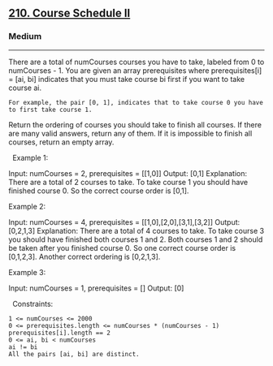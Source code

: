<h2><a href="https://leetcode.com/problems/course-schedule-ii/">210. Course Schedule II</a></h2><h3>Medium</h3><hr>There are a total of numCourses courses you have to take, labeled from 0 to numCourses - 1. You are given an array prerequisites where prerequisites[i] = [ai, bi] indicates that you must take course bi first if you want to take course ai.


	For example, the pair [0, 1], indicates that to take course 0 you have to first take course 1.


Return the ordering of courses you should take to finish all courses. If there are many valid answers, return any of them. If it is impossible to finish all courses, return an empty array.

 
Example 1:

Input: numCourses = 2, prerequisites = [[1,0]]
Output: [0,1]
Explanation: There are a total of 2 courses to take. To take course 1 you should have finished course 0. So the correct course order is [0,1].


Example 2:

Input: numCourses = 4, prerequisites = [[1,0],[2,0],[3,1],[3,2]]
Output: [0,2,1,3]
Explanation: There are a total of 4 courses to take. To take course 3 you should have finished both courses 1 and 2. Both courses 1 and 2 should be taken after you finished course 0.
So one correct course order is [0,1,2,3]. Another correct ordering is [0,2,1,3].


Example 3:

Input: numCourses = 1, prerequisites = []
Output: [0]


 
Constraints:


	1 <= numCourses <= 2000
	0 <= prerequisites.length <= numCourses * (numCourses - 1)
	prerequisites[i].length == 2
	0 <= ai, bi < numCourses
	ai != bi
	All the pairs [ai, bi] are distinct.

